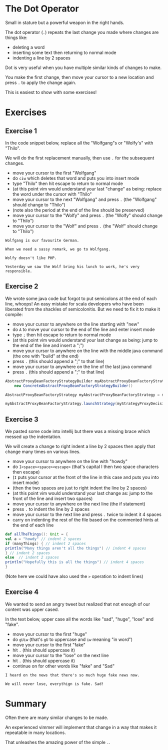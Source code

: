 # The Dot Operator

Small in stature but a powerful weapon in the right hands.

The dot operator (`.`) repeats the last change you made where changes are things like:

- deleting a word
- inserting some text then returning to normal mode
- indenting a line by 2 spaces

Dot is very useful when you have multiple similar kinds of changes to make.

You make the first change, then move your cursor to a new location and press `.` to apply the change again.

This is easiest to show with some exercises!

# Exercises

## Exercise 1

In the code snippet below, replace all the "Wolfgang"s or "Wolfy's" with "Thilo".

We will do the first replacement manually, then use `.` for the subsequent changes.

- move your cursor to the first "Wolfgang"
- do `ciw` which deletes that word and puts you into insert mode
- type "Thilo" then hit escape to return to normal mode
- (at this point vim would understand your last "change" as being: replace the word under the cursor with "Thilo"
- move your cursor to the next "Wolfgang" and press `.` (the "Wolfgang" should change to "Thilo")
- (note also the period at the end of the line should be preserved)
- move your cursor to the "Wolfy" and press `.` (the "Wolfy" should change to "Thilo")
- move your cursor to the "Wolf" and press `.` (the "Wolf" should change to "Thilo")

```
Wolfgang is our favourite German.

When we need a sassy remark, we go to Wolfgang.

Wolfy doesn't like PHP.

Yesterday we saw the Wolf bring his lunch to work, he's very responsible.
```

## Exercise 2

We wrote some java code but forgot to put semicolons at the end of each line, whoops!
An easy mistake for scala developers who have been liberated from the shackles of semicolonitis.
But we need to fix it to make it compile:

- move your cursor to anywhere on the line starting with "new"
- do `A` to move your cursor to the end of the line and enter insert mode
- type `;` then hit escape to return to normal mode
- (at this point vim would understand your last change as being: jump to the end of the line and insert a ";")
- move your cursor to anywhere on the line with the middle java command (the one with "build" at the end)
- press `.` (this should append a ";" to that line)
- move your cursor to anywhere on the line of the last java command
- press `.` (this should append a ";" to that line)

```java
AbstractProxyBeanFactoryStrategyBuilder myAbstractProxyBeanFactoryStrategyBuilder =
    new ConcreteAbstractProxyBeanFactoryStrategyBuilder()

AbstractProxyBeanFactoryStrategy myAbstractProxyBeanFactoryStrategy = myAbstractProxyBeanFactoryStrategyBuilder.build()

myAbstractProxyBeanFactoryStrategy.launchStrategy(myStrategyProxyDecisionProviderServiceUtilsWrapper)
```

## Exercise 3

We pasted some code into intellij but there was a missing brace which messed up the indentation.

We will create a change to right indent a line by 2 spaces then apply that change many times on various lines.

- move your cursor to anywhere on the line with "howdy"
- do `I<space><space><escape>` (that's capital I then two space characters then escape)
- (`I` puts your cursor at the front of the line in this case and puts you into insert mode)
- (then the two spaces are just to right indent the line by 2 spaces)
- (at this point vim would understand your last change as: jump to the front of the line and insert two spaces)
- move your cursor to anywhere on the next line (the if statement) 
- press `.` to indent the line by 2 spaces
- move your cursor to the next line and press `.` twice to indent it 4 spaces
- carry on indenting the rest of the file based on the commented hints at the end of each line

```scala
def allTheThings(): Unit = {
val a = "howdy" // indent 2 spaces
if (manyThings) { // indent 2 spaces
println("Many things aren't all the things") // indent 4 spaces
} // indent 2 spaces
else  // indent 2 spaces
println("Hopefully this is all the things") // indent 4 spaces
}
```

(Note here we could have also used the `>` operation to indent lines)

## Exercise 4

We wanted to send an angry tweet but realized that not enough of our content was upper cased.

In the text below, upper case all the words like "sad", "huge", "lose" and "fake".

- move your cursor to the first "huge"
- do `gUiw` (that's `gU` to uppercase and `iw` meaning "in word")
- move your cursor to the first "fake"
- hit `.` (this should uppercase it)
- move your cursor to the "lose" on the next line
- hit `.` (this should uppercase it)
- continue on for other words like "fake" and "Sad"

```
I heard on the news that there's so much huge fake news now.

We will never lose, everythign is fake. Sad!
```

# Summary

Often there are many similar changes to be made.

An experienced vimmer will implement that change in a way that makes it repeatable in many locations.

That unleashes the amazing power of the simple `.`.
